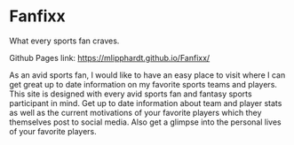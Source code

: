 # Fanfixx

What every sports fan craves.

Github Pages link: https://mlipphardt.github.io/Fanfixx/

As an avid sports fan, I would like to have an easy place to visit where I can get great up to date information on my favorite sports teams and players.  This site is designed with every avid sports fan and fantasy sports participant in mind.  Get up to date information about team and player stats as well as the current motivations of your favorite players which they themselves post to social media.  Also get a glimpse into the personal lives of your favorite players.